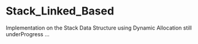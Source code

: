 # Stack_Linked_Based
Implementation on the Stack Data Structure using Dynamic Allocation
still underProgress ...

